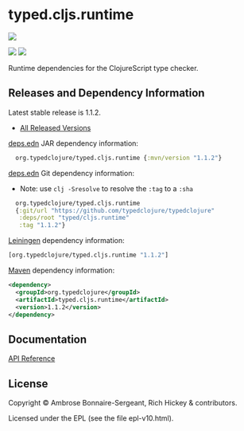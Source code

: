 <!-- DO NOT EDIT! Instead, edit `dev/resources/root-templates/typed/cljs.runtime/README.md` and run `./script/regen-selmer.sh` -->
# typed.cljs.runtime

<a href='https://typedclojure.org'><img src='../../doc/images/part-of-typed-clojure-project.png'></a>

<p>
  <a href='https://www.patreon.com/ambrosebs'><img src='../../doc/images/become_a_patron_button.png'></a>
  <a href='https://opencollective.com/typedclojure'><img src='../../doc/images/donate-to-our-collective.png'></a>
</p>

Runtime dependencies for the ClojureScript type checker.

## Releases and Dependency Information

Latest stable release is 1.1.2.

* [All Released Versions](https://clojars.org/org.typedclojure/typed.cljs.runtime)

[deps.edn](https://clojure.org/reference/deps_and_cli) JAR dependency information:

```clj
  org.typedclojure/typed.cljs.runtime {:mvn/version "1.1.2"}
```

[deps.edn](https://clojure.org/reference/deps_and_cli) Git dependency information:

- Note: use `clj -Sresolve` to resolve the `:tag` to a `:sha`

```clj
  org.typedclojure/typed.cljs.runtime
  {:git/url "https://github.com/typedclojure/typedclojure"
   :deps/root "typed/cljs.runtime"
   :tag "1.1.2"}
```

[Leiningen](https://github.com/technomancy/leiningen) dependency information:

```clojure
[org.typedclojure/typed.cljs.runtime "1.1.2"]
```

[Maven](https://maven.apache.org/) dependency information:

```XML
<dependency>
  <groupId>org.typedclojure</groupId>
  <artifactId>typed.cljs.runtime</artifactId>
  <version>1.1.2</version>
</dependency>
```

## Documentation

[API Reference](https://api.typedclojure.org/latest/typed.cljs.runtime/index.html)

## License

Copyright © Ambrose Bonnaire-Sergeant, Rich Hickey & contributors.

Licensed under the EPL (see the file epl-v10.html).
